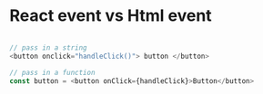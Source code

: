 # React event vs Html event

```js

// pass in a string
<button onclick="handleClick()"> button </button>

// pass in a function 
const button = <button onClick={handleClick}>Button</button>
```